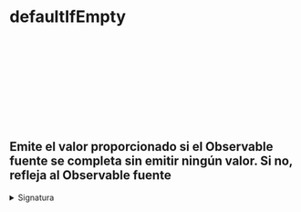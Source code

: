 <div class="page-heading">

# defaultIfEmpty

<a target="_blank" href="https://github.com/ReactiveX/rxjs/blob/master/src/internal/operators/defaultIfEmpty.ts">
<svg>
  <use xlink:href="/assets/icons/github.svg#github"></use>
</svg>
</a>
</div>

<h2 class="subtitle"> Emite el valor proporcionado si el Observable fuente se completa sin emitir ningún valor. Si no, refleja al Observable fuente
</h2>

<details>
<summary>Signatura</summary>

### Firma

`defaultIfEmpty<T, R>(defaultValue: R = null): OperatorFunction<T, T | R>`

### Parámetros

<table>
<tr><td>defaultValue</td><td>Opcional. El valor por defecto es <code>null</code>.
El valor por defecto utilizado en el caso de que el Observable esté vacío.</td></tr>
<table>

### Retorna

`OperatorFunction<T, T | R>`: Un Observable que puede emitir el valor por defecto especificado si el Observable fuente no emite ningún valor, o los valores emitidos por el Observable fuente.

</details>

## Descripción

Si el Observable fuente está vacío, este operador emitirá un valor por defecto.

<img src="assets/images/marble-diagrams/conditional-boolean/defaultIfEmpty.md" alt="Diagrama de canicas del operador defaultIfEmpty">

`defaultIfEmpty` emite los valores emitidos por el Observable fuente o un valor por defecto en el caso de que el Observable fuente esté vacío (se completa sin haber emitido ningún valor `next`.)

## Ejemplos

**Como el Observable está vacío, se emitirá el valor por defecto**

<a target="_blank" href="https://stackblitz.com/edit/rxjs-defaultifempty-1?file=index.ts">StackBlitz</a>

```javascript
import { defaultIfEmpty } from "rxjs/operators";
import { EMPTY } from "rxjs";

const empty$ = EMPTY;

empty$.pipe(defaultIfEmpty("La respuesta es 42")).subscribe(console.log);
// Salida: La respuesta es 42
```

**Si no se presiona ninguna tecla en 4 segundos, se emitirá el valor de la tecla por defecto**

<a target="_blank" href="https://stackblitz.com/edit/rxjs-defaultifempty-2?file=index.ts">StackBlitz</a>

```typescript
import { defaultIfEmpty, map, takeUntil } from "rxjs/operators";
import { fromEvent, timer } from "rxjs";

const defaultKey = "Space";

const key$ = fromEvent<KeyboardEvent>(document, "keydown").pipe(
  map(({ code }) => code),
  takeUntil(timer(4000))
);

key$.pipe(defaultIfEmpty(defaultKey)).subscribe(console.log);
// Salida: (4s) Space
```

### Ejemplo de la documentación oficial

**Si en 5 segundos no se hace ningún click, se emitirá el mensaje "Ningún click"**

```javascript
import { fromEvent } from "rxjs";
import { defaultIfEmpty, takeUntil } from "rxjs/operators";

const clicks = fromEvent(document, "click");
const clicksBeforeFive = clicks.pipe(takeUntil(interval(5000)));
const result = clicksBeforeFive.pipe(defaultIfEmpty("Ningún click"));
result.subscribe((x) => console.log(x));
```

## Recursos adicionales

- <a target="_blank" href="https://rxjs.dev/api/operators/defaultIfEmpty">Documentación oficial en inglés</a>
